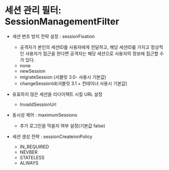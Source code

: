 # 세션 관리 필터: SessionManagementFilter

- 세션 변조 방지 전략 설정 : sessionFixation

  - 공격자가 본인의 세션ID를 사용자에게 전달하고, 해당 세션ID를 가지고 정상적인 사용자가 접근을 한다면 공격자는 해당 세션으로 사용자의 정보에 접근할 수가 있다.
  - none
  - newSession
  - migrateSession (서블릿 3.0- 사용시 기본값)
  - changeSessionId(서블릿 3.1 + 컨테이너 사용시 기본값)

- 유효하지 않은 세션을 리다이렉트 시킬 URL 설정

  - InvaildSessionUrl

- 동시성 제어 : maximumSessions

  - 추가 로그인을 막을지 여부 설정(기본값 false)

- 세션 생성 전략 : sessionCreateionPolicy
  - IN_REQUIRED
  - NEVBER
  - STATELESS
  - ALWAYS
